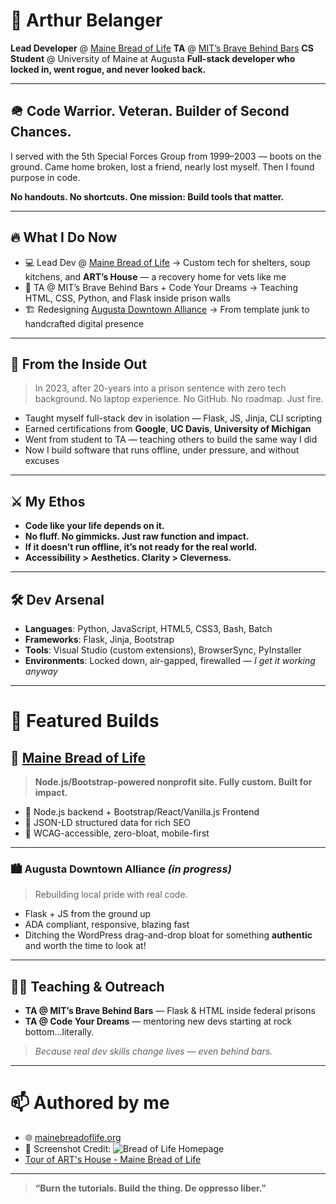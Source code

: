 ﻿# 👋 Arthur Belanger

**Lead Developer** @ [Maine Bread of Life](https://mainebreadoflife.org)
**TA** @ [MIT’s Brave Behind Bars](https://bravebehindbars.org)
**CS Student** @ University of Maine at Augusta
**Full-stack developer who locked in, went rogue, and never looked back.**

---

## 🪖 Code Warrior. Veteran. Builder of Second Chances.

I served with the 5th Special Forces Group from 1999–2003 — boots on the ground.
Came home broken, lost a friend, nearly lost myself. Then I found purpose in code.

**No handouts. No shortcuts. One mission: Build tools that matter.**

---

## 🔥 What I Do Now

- 💻 Lead Dev @ [Maine Bread of Life](https://mainebreadoflife.org)
  → Custom tech for shelters, soup kitchens, and **ART’s House** — a recovery home for vets like me
- 🧠 TA @ MIT’s Brave Behind Bars + Code Your Dreams
  → Teaching HTML, CSS, Python, and Flask inside prison walls
- 🏗 Redesigning [Augusta Downtown Alliance](https://augustadowntownalliance.org)
  → From template junk to handcrafted digital presence

---

## 🧠 From the Inside Out

> In 2023, after 20-years into a prison sentence with zero tech background.
> No laptop experience. No GitHub. No roadmap. Just fire.

- Taught myself full-stack dev in isolation — Flask, JS, Jinja, CLI scripting
- Earned certifications from **Google**, **UC Davis**, **University of Michigan**
- Went from student to TA — teaching others to build the same way I did
- Now I build software that runs offline, under pressure, and without excuses

---

## ⚔️ My Ethos

- **Code like your life depends on it.**
- **No fluff. No gimmicks. Just raw function and impact.**
- **If it doesn’t run offline, it’s not ready for the real world.**
- **Accessibility > Aesthetics. Clarity > Cleverness.**

---

## 🛠 Dev Arsenal

- **Languages**: Python, JavaScript, HTML5, CSS3, Bash, Batch
- **Frameworks**: Flask, Jinja, Bootstrap
- **Tools**: Visual Studio (custom extensions), BrowserSync, PyInstaller
- **Environments**: Locked down, air-gapped, firewalled — *I get it working anyway*

---

# 💼 Featured Builds

## 🥖 [Maine Bread of Life](https://mainebreadoflife.org)

> **Node.js/Bootstrap-powered nonprofit site. Fully custom. Built for impact.**

- 🔧 Node.js backend + Bootstrap/React/Vanilla.js Frontend
- 🦾 JSON-LD structured data for rich SEO
- 🧭 WCAG-accessible, zero-bloat, mobile-first

---

### 🏙 Augusta Downtown Alliance *(in progress)*

> Rebuilding local pride with real code.

- Flask + JS from the ground up
- ADA compliant, responsive, blazing fast
- Ditching the WordPress drag-and-drop bloat for something **authentic** and
  worth the time to look at!

---

## 🧑‍🏫 Teaching & Outreach

- **TA @ MIT’s Brave Behind Bars** — Flask & HTML inside federal prisons
- **TA @ Code Your Dreams** — mentoring new devs starting at rock bottom...literally.

> *Because real dev skills change lives — even behind bars.*

---

# 📫 Authored by me

- 🌐 [mainebreadoflife.org](https://mainebreadoflife.org)
- 📸 Screenshot Credit: ![Bread of Life Homepage](ArthurBelanger207/images/maineBreadOfLife.png)
- [Tour of ART's House - Maine Bread of Life](https://www.youtube.com/watch?v=DNcIMS_XcEY&t=2s)

---

> **“Burn the tutorials. Build the thing. De oppresso liber.”**